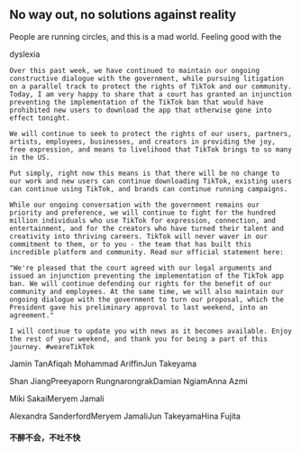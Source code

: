 ## No way out, no solutions against reality 

People are running circles, and this is a mad world. Feeling good with the



dyslexia

```
Over this past week, we have continued to maintain our ongoing constructive dialogue with the government, while pursuing litigation on a parallel track to protect the rights of TikTok and our community. Today, I am very happy to share that a court has granted an injunction preventing the implementation of the TikTok ban that would have prohibited new users to download the app that otherwise gone into effect tonight.

We will continue to seek to protect the rights of our users, partners, artists, employees, businesses, and creators in providing the joy, free expression, and means to livelihood that TikTok brings to so many in the US.

Put simply, right now this means is that there will be no change to our work and new users can continue downloading TikTok, existing users can continue using TikTok, and brands can continue running campaigns.

While our ongoing conversation with the government remains our priority and preference, we will continue to fight for the hundred million individuals who use TikTok for expression, connection, and entertainment, and for the creators who have turned their talent and creativity into thriving careers. TikTok will never waver in our commitment to them, or to you - the team that has built this incredible platform and community. Read our official statement here:

"We're pleased that the court agreed with our legal arguments and issued an injunction preventing the implementation of the TikTok app ban. We will continue defending our rights for the benefit of our community and employees. At the same time, we will also maintain our ongoing dialogue with the government to turn our proposal, which the President gave his preliminary approval to last weekend, into an agreement."

I will continue to update you with news as it becomes available. Enjoy the rest of your weekend, and thank you for being a part of this journey. #weareTikTok
```



Jamin TanAfiqah Mohammad AriffinJun Takeyama



Shan JiangPreeyaporn RungnarongrakDamian NgiamAnna Azmi



Miki SakaiMeryem Jamali



Alexandra SanderfordMeryem JamaliJun TakeyamaHina Fujita





####  不醉不会，不吐不快

